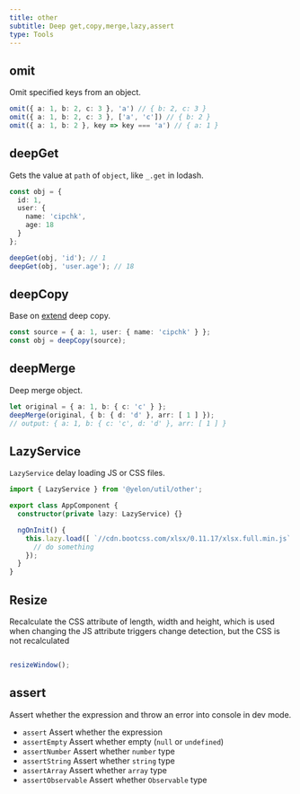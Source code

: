 ```yaml
---
title: other
subtitle: Deep get,copy,merge,lazy,assert
type: Tools
---
```


## omit

Omit specified keys from an object.

```ts
omit({ a: 1, b: 2, c: 3 }, 'a') // { b: 2, c: 3 }
omit({ a: 1, b: 2, c: 3 }, ['a', 'c']) // { b: 2 }
omit({ a: 1, b: 2 }, key => key === 'a') // { a: 1 }
```

## deepGet

Gets the value at `path` of `object`, like `_.get` in lodash.

```ts
const obj = {
  id: 1,
  user: {
    name: 'cipchk',
    age: 18
  }
};

deepGet(obj, 'id'); // 1
deepGet(obj, 'user.age'); // 18
```

## deepCopy

Base on [extend](https://github.com/justmoon/node-extend) deep copy.

```ts
const source = { a: 1, user: { name: 'cipchk' } };
const obj = deepCopy(source);
```

## deepMerge

Deep merge object.

```ts
let original = { a: 1, b: { c: 'c' } };
deepMerge(original, { b: { d: 'd' }, arr: [ 1 ] });
// output: { a: 1, b: { c: 'c', d: 'd' }, arr: [ 1 ] }
```

## LazyService

`LazyService` delay loading JS or CSS files.

```ts
import { LazyService } from '@yelon/util/other';

export class AppComponent {
  constructor(private lazy: LazyService) {}

  ngOnInit() {
    this.lazy.load([ `//cdn.bootcss.com/xlsx/0.11.17/xlsx.full.min.js` ]).then(() => {
      // do something
    });
  }
}
```

## Resize

Recalculate the CSS attribute of length, width and height, which is used when changing the JS attribute triggers change detection, but the CSS is not recalculated

```ts

resizeWindow();

```

## assert

Assert whether the expression and throw an error into console in dev mode.

- `assert` Assert whether the expression
- `assertEmpty` Assert whether empty (`null` or `undefined`)
- `assertNumber` Assert whether `number` type
- `assertString` Assert whether `string` type
- `assertArray` Assert whether `array` type
- `assertObservable` Assert whether `Observable` type

